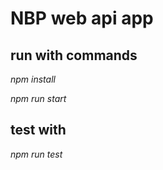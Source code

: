 # NBP web api app

## run with commands

*npm install*

*npm run start*

## test with

*npm run test*